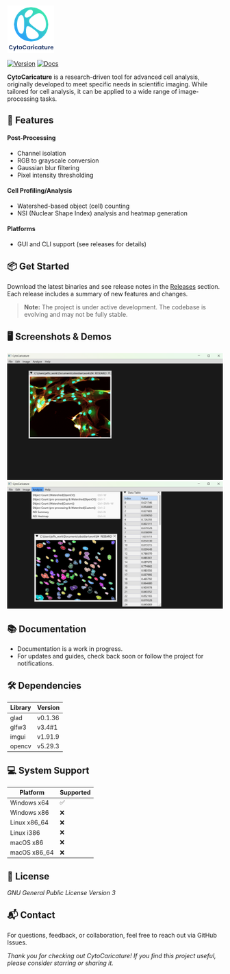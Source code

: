 
![Logo](images/logo_1.png)

[![Version](https://img.shields.io/badge/release-v2.0.1-green.svg)](https://github.com/jeffock/cyto_caricature/releases)
[![Docs](https://img.shields.io/badge/documentation-WIP-orange.svg)]()

**CytoCaricature** is a research-driven tool for advanced cell analysis, originally developed to meet specific needs in scientific imaging. While tailored for cell analysis, it can be applied to a wide range of image-processing tasks.

## 🚀 Features

#### Post-Processing
- Channel isolation
- RGB to grayscale conversion
- Gaussian blur filtering
- Pixel intensity thresholding

#### Cell Profiling/Analysis
- Watershed-based object (cell) counting
- NSI (Nuclear Shape Index) analysis and heatmap generation

#### Platforms
- GUI and CLI support (see releases for details)

## 📦 Get Started

Download the latest binaries and see release notes in the [Releases](https://github.com/jeffock/cyto_caricature/releases) section. Each release includes a summary of new features and changes.

> **Note:** The project is under active development. The codebase is evolving and may not be fully stable.

## 🖥️ Screenshots & Demos

![Raw image](images/demo_ss_2.png)
![NSI Analysis](images/demo_ss_1.png)

## 📚 Documentation

- Documentation is a work in progress.
- For updates and guides, check back soon or follow the project for notifications.

## 🛠️ Dependencies

| Library     | Version         |
|-------------|----------------|
| glad        | v0.1.36        |
| glfw3       | v3.4#1         |
| imgui       | v1.91.9        |
| opencv      | v5.29.3        |

## 💻 System Support

| Platform      | Supported |
|---------------|-----------|
| Windows x64   | ✅        |
| Windows x86   | ❌        |
| Linux x86_64  | ❌        |
| Linux i386    | ❌        |
| macOS x86     | ❌        |
| macOS x86_64  | ❌        |

## 📄 License

*GNU General Public License Version 3*

## 📬 Contact

For questions, feedback, or collaboration, feel free to reach out via GitHub Issues.

*Thank you for checking out CytoCaricature! If you find this project useful, please consider starring or sharing it.*
